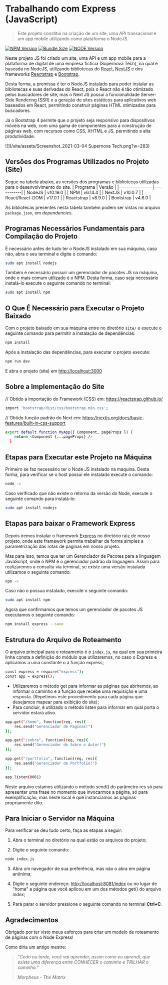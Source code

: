 # Trabalhando com Express (JavaScript)
> Este projeto constitui na criação de um site, uma API transacional e um app mobile utilizando como plataforma o NodeJS.

[![NPM Version][NPM-image]][npm-url]
[![Bundle Size][npm-bundle-size]][npm-url]
[![NODE Version][NODE-image]][node-url]

Neste projeto JS foi criado um site, uma API e um app mobile para a plataforma de digital de uma empresa fictícia (Supernova Tech), na qual é baseada no NodeJS, utilizando bibliotecas do [React](https://pt-br.reactjs.org/), [NextJS](https://nextjs.org/) e dos frameworks [Reactstrap](https://reactstrap.github.io/) e [Bootstrap](https://getbootstrap.com/).

Desta forma, a premissa é ter o NodeJS instalado para poder instalar as bibliotecas e suas derivadas do React, pois o React não é tão otimizado pelos buscadores de site, mas o Next JS possuí a funcionalidade Server-Side Rendering (SSR) e a geração de sites estáticos para aplicativos web baseados em React, permitindo construir páginas HTML otimizadas para buscadores.

Já o Bootstrap 4 permite que o projeto seja responsivo para dispositivos móveis na web, com uma gama de componentes para a construção de páginas web, com recursos como CSS, XHTML e JS, permitindo a alta produtividade.

![](/site/assets/Screenshot_2021-03-04 Supernova Tech.png?w=283) 


## Versões dos Programas Utilizados no Projeto (Site)
Segue na tabela abaixo, as versões dos programas e bibliotecas utilizadas para o desenvolvimento do site.
|     Programa    |   Versão   |
|-----------------|------------|
| NodeJS          |  v10.19.0  |
| NPM             |  v6.14.4   |
| NextJS          |  v10.0.7   |
| React/React-DOM |  v17.0.1   |
| Reactstrap      |  v8.9.0    |
| Bootstrap       |  v4.6.0    | 

As bibliotecas presentes nesta tabela também podem ser vistas no arquivo ``package.json``, em *dependencies*.


## Programas Necessários Fundamentais para Compilação do Projeto
É necessário antes de tudo ter o NodeJS instalado em sua máquina, caso não, abra o seu terminal e digite o comando:
```sh
sudo apt install nodejs
```
Também é necessário possuir um gerenciador de pacotes JS na máquina, onde o mais comum utilizado é o NPM. Desta forma, caso seja necessário instalá-lo execute o seguinte comando no terminal:
```sh
sudo apt install npm
```


## O Que É Necessário para Executar o Projeto Baixado
Com o projeto baixado em sua máquina entre no diretório ``site/`` e execute o seguinte comando para permitir a instalação de dependências:
```sh
npm install
```
Após a instalação das dependências, para executar o projeto execute:
```sh
npm run dev
```

E abra o projeto (site) em <http://localhost:3000>


## Sobre a Implementação do Site


// Obtido a importação do Framework (CSS) em: https://reactstrap.github.io/
```sh
import 'bootstrap/dist/css/bootstrap.min.css';
```

// Obtido função padrão do Next em: https://nextjs.org/docs/basic-features/built-in-css-support
```sh
export default function MyApp({ Component, pageProps }) {
    return <Component {...pageProps} />
  }
```

## Etapas para Executar este Projeto na Máquina
Primeiro se faz necessário ter o Node JS instalado na maquina. Desta forma, para verificar se o host possui ele instalado execute o comando:

```sh
node -v
```  

Caso verificado que não existe o retorno da versão do Node, execute o seguinte comando para instalá-lo:

```sh
sudo apt install nodejs
```


## Etapas para baixar o Framework Express
Depois iremos instalar o framework [Express](https://expressjs.com/pt-br/) no diretório raiz de nosso projeto, onde este framework permite trabalhar de forma simples a parametrização das rotas de paginas em nosso projeto. 

Mas para isso, temos que ter um Gerenciador de Pacotes para a linguagem JavaScript, onde o NPM é o gerenciador padrão da linguagem. Assim para realizaremos a consulta via terminal, se existe uma versão instalada utilizamos o seguinte comando:

```sh
npm -v
```

Caso não o possua instalado, execute o seguinte comando:
```sh
sudo apt install npm
```


Agora que confirmamos que temos um gerenciador de pacotes JS executamos o seguinte comando:

```sh
npm install express --save
```


## Estrutura do Arquivo de Roteamento
O arquivo principal para o roteamento é o ``index.js``, na qual em sua primeira linha consta a definição do módulo que utilizaremos, no caso o Express e aplicamos a uma constante o a função express;
```sh
const express = require("express");
const app = express();
```

* Utilizaremos o método get para informar as páginas que abriremos, ao informar o caminho e a função que recebe uma requisição e uma resposta. (Repetimos este procedimento para cada página que desejamos mapear para exibição do site);
* Para concluir, é utilizado o método listen para informar em qual porta o servidor estará ativo.

```sh
app.get("/home", function(req, res){
    res.send("Gerenciador de Paginas!")
});

app.get("/sobre", function(req, res){
    res.send("Gerenciador de Sobre o Autor!")
});

app.get("/portfolio", function(req, res){
    res.send("Gerenciador de Portfolio!")
});

app.listen(8081)
```

Neste arquivo estamos utilizando o método send() do parâmetro res só para apresentar uma frase no momento que invocarmos a página, só para exemplificação, mas neste local é que instanciamos as páginas propriamente dito.


## Para Iniciar o Servidor na Máquina
Para verificar se deu tudo certo, faça as etapas a seguir:

1. Abra o terminal no diretório na qual estão os arquivos do projeto;

2. Digite o seguinte comando:
```sh
node index.js
```

3. Abra um navegador de sua preferência, mas não o abra em página anônima;

4. Digite o seguinte endereço: <http://localhost:8081/index> ou no lugar de "home" a página que você aplicou em um dos métodos get() do arquivo _index_;

5. Para parar o servidor pressione o seguinte comando no terminal **Ctrl+C**.

## Agradecimentos
Obrigado por ter visto meus esforços para criar um modelo de roteamento de páginas com o Node Express!


Como diria um antigo mestre:
> *"Cedo ou tarde, você vai aprender, assim como eu aprendi, que existe uma diferença entre CONHECER o caminho e TRILHAR o caminho."*
>
> *Morpheus - The Matrix*

[NPM-image]: https://img.shields.io/npm/v/express?style=plastic
[node-url]: https://nodejs.org/en/
[npm-url]: https://www.npmjs.com/
[npm-bundle-size]:https://img.shields.io/bundlephobia/min/express?style=plastic
[NODE-image]: https://img.shields.io/node/v/npm?style=plastic
[wiki]: https://github.com/seunome/seuprojeto/wiki